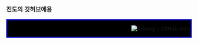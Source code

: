 ### 진도의 깃허브에용

<style>
    div {

      }
      .stats {
        background: black;
        border: groove blue;
        text-align: right;
      }
</style>
<div class = 'stats'>

![Anurag's GitHub stats](https://github-readme-stats.vercel.app/api?username=JindoKim&show_icons=true&theme=highcontrast)
</div>